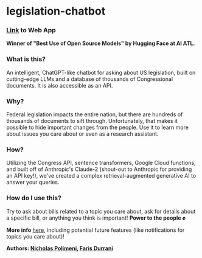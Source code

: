 # legislation-chatbot

### [Link](https://legislation-chat.streamlit.app/) to Web App
**Winner of "Best Use of Open Source Models" by Hugging Face at AI ATL.**

### What is this?
An intelligent, ChatGPT-like chatbot for asking about US legislation, built on
cutting-edge LLMs and a database of thousands of Congressional documents. It is
also accessible as an API.

### Why?
Federal legislation impacts the entire nation, but there are hundreds
of thousands of documents to sift through. Unfortunately, that makes it
possible to hide important changes from the people. Use it to learn more about
issues you care about or even as a research assistant.

### How?
Utilizing the Congress API, sentence transformers, Google Cloud functions, and
built off of Anthropic's Claude-2 (shout-out to Anthropic for
providing an API key!), we've created a complex retrieval-augmented generative AI to answer your
queries.

### How do I use this?
Try to ask about bills related to a topic you care about, ask for details about
a specific bill, or anything you think is important! **Power to the people :fist:**

**More info** [here](https://devpost.com/software/legislation-llm), including potential future features (like notifications
for topics you care about)!

**Authors: [Nicholas Polimeni](https://www.linkedin.com/in/nickpolimeni/), 
[Faris Durrani](https://www.linkedin.com/in/farisdurrani/)**
